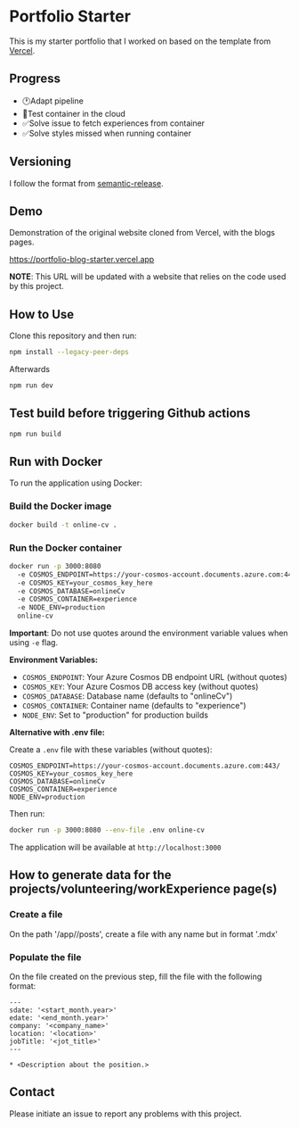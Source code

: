 # Portfolio Starter

This is my starter portfolio that I worked on based on the template from [Vercel](https://portfolio-blog-starter.vercel.app).

## Progress

- 🕐Adapt pipeline
- 🚧Test container in the cloud
- ✅Solve issue to fetch experiences from container
- ✅Solve styles missed when running container

## Versioning

I follow the format from [semantic-release](https://semantic-release.gitbook.io/semantic-release).

## Demo

Demonstration of the original website cloned from Vercel, with the blogs pages.

https://portfolio-blog-starter.vercel.app

**NOTE**: This URL will be updated with a website that relies on the code used by this project.

## How to Use

Clone this repository and then run:
```bash
npm install --legacy-peer-deps
```

Afterwards
```bash
npm run dev
```

## Test build before triggering Github actions

```bash
npm run build
```

## Run with Docker

To run the application using Docker:

### Build the Docker image

```bash
docker build -t online-cv .
```

### Run the Docker container

```bash
docker run -p 3000:8080 
  -e COSMOS_ENDPOINT=https://your-cosmos-account.documents.azure.com:443/ 
  -e COSMOS_KEY=your_cosmos_key_here 
  -e COSMOS_DATABASE=onlineCv 
  -e COSMOS_CONTAINER=experience 
  -e NODE_ENV=production 
  online-cv
```

**Important**: Do not use quotes around the environment variable values when using `-e` flag.

**Environment Variables:**

- `COSMOS_ENDPOINT`: Your Azure Cosmos DB endpoint URL (without quotes)
- `COSMOS_KEY`: Your Azure Cosmos DB access key (without quotes)
- `COSMOS_DATABASE`: Database name (defaults to "onlineCv")
- `COSMOS_CONTAINER`: Container name (defaults to "experience")
- `NODE_ENV`: Set to "production" for production builds

**Alternative with .env file:**

Create a `.env` file with these variables (without quotes):
```env
COSMOS_ENDPOINT=https://your-cosmos-account.documents.azure.com:443/
COSMOS_KEY=your_cosmos_key_here
COSMOS_DATABASE=onlineCv
COSMOS_CONTAINER=experience
NODE_ENV=production
```

Then run:
```bash
docker run -p 3000:8080 --env-file .env online-cv
```

The application will be available at `http://localhost:3000`

## How to generate data for the projects/volunteering/workExperience page(s)

### Create a file 

On the path '/app/<folder>/posts', create a file with any name but in format '.mdx'

### Populate the file

On the file created on the previous step, fill the file with the following format:

``` 
---
sdate: '<start_month.year>'
edate: '<end_month.year>'
company: '<company_name>'
location: '<location>'
jobTitle: '<jot_title>'
---

* <Description about the position.>
```


## Contact

Please initiate an issue to report any problems with this project.